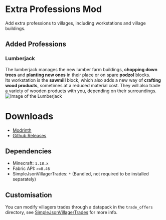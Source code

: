 # Extra Professions Mod
Add extra professions to villages, including workstations and village buildings. 

## Added Professions
### Lumberjack
The lumberjack manages the new lumber farm buildings, **chopping down trees** and **planting new ones** in their place or on spare **podzol** blocks.  
Its workstation is the **sawmill** block, which also adds a new way of **crafting wood products**, sometimes at a reduced material cost.
They will also trade a variety of wooden products with you, depending on their surroundings.
![Image of the Lumberjack](https://imgur.com/YMeJAVS.png)

# Downloads
* [Modrinth](https://modrinth.com/mod/extra_professions)
* [Github Releases](https://github.com/aws404/ExtraProfessions/releases)

## Dependencies
* Minecraft: `1.18.x`
* Fabric API: `>=0.46`
* SimpleJsonVillagerTrades: `*` (Bundled, not required to be installed separately)

## Customisation
You can modify villagers trades through a datapack in the `trade_offers` directory, see [SimpleJsonVillagerTrades](https://github.com/aws404/SimpleJsonVillagerTrades/wiki/Trade-Offer-JSON-Files) for more info.
